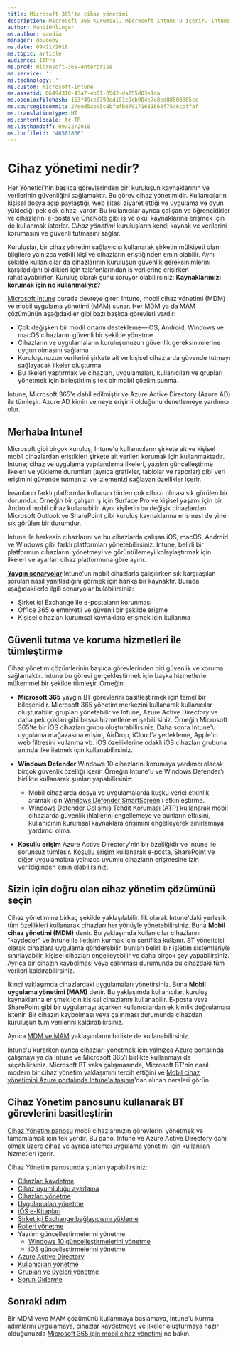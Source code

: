 ```yaml
---
title: Microsoft 365'te cihaz yönetimi
description: Microsoft 365 Kurumsal, Microsoft Intune'u içerir. Intune'un sık görülen senaryolarda kuruluşunuza nasıl mobil cihaz yönetimi ve mobil uygulama yönetimi sağladığını ve ortamınızda Microsoft 365 dağıtmak için Intune kullanmayı öğrenin.
author: MandiOhlinger
ms.author: mandia
manager: dougeby
ms.date: 09/21/2018
ms.topic: article
audience: ITPro
ms.prod: microsoft-365-enterprise
ms.service: ''
ms.technology: ''
ms.custom: microsoft-intune
ms.assetid: 0649d310-43a7-4b01-85d2-da255d03e1da
ms.openlocfilehash: 153f49ce0799ed181c9cb904c7c8ed88509805cc
ms.sourcegitcommit: 27eed5aba5c8bfafb079171081b68f75a6cbffaf
ms.translationtype: HT
ms.contentlocale: tr-TR
ms.lasthandoff: 09/22/2018
ms.locfileid: "46581836"
---
```

# <a name="what-is-device-management"></a>Cihaz yönetimi nedir? 

Her Yönetici'nin başlıca görevlerinden biri kuruluşun kaynaklarının ve verilerinin güvenliğini sağlamaktır. Bu görev cihaz yönetimidir. Kullanıcıların kişisel dosya açıp paylaştığı, web sitesi ziyaret ettiği ve uygulama ve oyun yüklediği pek çok cihazı vardır. Bu kullanıcılar ayrıca çalışan ve öğrencidirler ve cihazlarını e-posta ve OneNote gibi iş ve okul kaynaklarına erişmek için de kullanmak isterler. *Cihaz yönetimi* kuruluşların kendi kaynak ve verilerini korumasını ve güvenli tutmasını sağlar. 

Kuruluşlar, bir cihaz yönetim sağlayıcısı kullanarak şirketin mülkiyeti olan bilgilere yalnızca yetkili kişi ve cihazların eriştiğinden emin olabilir. Aynı şekilde kullanıcılar da cihazlarının kuruluşun güvenlik gereksinimlerini karşıladığını bildikleri için telefonlarından iş verilerine erişirken rahatlayabilirler. Kuruluş olarak şunu soruyor olabilirsiniz: **Kaynaklarımızı korumak için ne kullanmalıyız?**

[Microsoft Intune](https://docs.microsoft.com/intune/introduction-intune) burada devreye girer. Intune, mobil cihaz yönetimi (MDM) ve mobil uygulama yönetimi (MAM) sunar. Her MDM ya da MAM çözümünün aşağıdakiler gibi bazı başlıca görevleri vardır:

- Çok değişken bir modil ortamı destekleme&mdash;iOS, Android, Windows ve macOS cihazlarını güvenli bir şekilde yönetme
- Cihazların ve uygulamaların kuruluşunuzun güvenlik gereksinimlerine uygun olmasını sağlama
- Kuruluşunuzun verilerini şirkete ait ve kişisel cihazlarda güvende tutmayı sağlayacak ilkeler oluşturma
- Bu ilkeleri yaptırmak ve cihazları, uygulamaları, kullanıcıları ve grupları yönetmek için birleştirilmiş tek bir mobil çözüm sunma.

Intune, Microsoft 365'e dahil edilmiştir ve Azure Active Directory (Azure AD) ile tümleşir. Azure AD kimin ve neye erişimi olduğunu denetlemeye yardımcı olur.

## <a name="hello-intune"></a>Merhaba Intune!
Microsoft gibi birçok kuruluş, Intune'u kullanıcıların şirkete ait ve kişisel mobil cihazlardan eriştikleri şirkete ait verileri korumak için kullanmaktadır. Intune; cihaz ve uygulama yapılandırma ilkeleri, yazılım güncelleştirme ilkeleri ve yükleme durumları (ayrıca grafikler, tablolar ve raporlar) gibi veri erişimini güvende tutmanızı ve izlemenizi sağlayan özellikler içerir.

İnsanların farklı platformlar kullanan birden çok cihazı olması sık görülen bir durumdur. Örneğin bir çalışan iş için Surface Pro ve kişisel yaşamı için bir Android mobil cihaz kullanabilir. Aynı kişilerin bu değişik cihazlardan Microsoft Outlook ve SharePoint gibi kuruluş kaynaklarına erişmesi de yine sık görülen bir durumdur.

Intune ile herkesin cihazlarını ve bu cihazlarda çalışan iOS, macOS, Android ve Windows gibi farklı platformları yönetebilirsiniz. Intune, belirli bir platformun cihazlarını yönetmeyi ve görüntülemeyi kolaylaştırmak için ilkeleri ve ayarları cihaz platformuna göre ayırır.

**[Yaygın senaryolar](https://docs.microsoft.com/intune/common-scenarios)** Intune'un mobil cihazlarla çalışılırken sık karşılaşılan soruları nasıl yanıtladığını görmek için harika bir kaynaktır. Burada aşağıdakilerle ilgili senaryolar bulabilirsiniz:  
- Şirket içi Exchange ile e-postaların korunması
- Office 365'e emniyetli ve güvenli bir şekilde erişme
- Kişisel cihazları kurumsal kaynaklara erişmek için kullanma

## <a name="integration-with-secure-and-protect-services"></a>Güvenli tutma ve koruma hizmetleri ile tümleştirme
Cihaz yönetim çözümlerinin başlıca görevlerinden biri güvenlik ve koruma sağlamaktır. Intune bu görevi gerçekleştirmek için başka hizmetlerle mükemmel bir şekilde tümleşir. Örneğin:

- **Microsoft 365** yaygın BT görevlerini basitleştirmek için temel bir bileşenidir. Microsoft 365 yönetim merkezini kullanarak kullanıcılar oluşturabilir, grupları yönetebilir ve Intune, Azure Active Directory ve daha pek çokları gibi başka hizmetlere erişebilirsiniz. Örneğin Microsoft 365'te bir iOS cihazları grubu oluşturabilirsiniz. Daha sonra Intune'u uygulama mağazasına erişim, AirDrop, iCloud'a yedekleme, Apple'ın web filtresini kullanma vb. iOS özelliklerine odaklı iOS cihazları grubuna anında ilke iletmek için kullanabilirsiniz.

- **Windows Defender** Windows 10 cihazlarını korumaya yardımcı olacak birçok güvenlik özelliği içerir. Örneğin Intune'u ve Windows Defender'ı birlikte kullanarak şunları yapabilirsiniz: 

    - Mobil cihazlarda dosya ve uygulamalarda kuşku verici etkinlik aramak için [Windows Defender SmartScreen](https://docs.microsoft.com/intune/endpoint-protection-windows-10)'ı etkinleştirme. 
    - [Windows Defender Gelişmiş Tehdit Koruması (ATP)](https://docs.microsoft.com/intune/advanced-threat-protection) kullanarak mobil cihazlarda güvenlik ihlallerini engellemeye ve bunların etkisini, kullanıcının kurumsal kaynaklara erişimini engelleyerek sınırlamaya yardımcı olma.

- **Koşullu erişim** Azure Active Directory'nin bir özelliğidir ve Intune ile sorunsuz tümleşir. [Koşullu erişim](https://docs.microsoft.com/intune/conditional-access) kullanarak e-posta, SharePoint ve diğer uygulamalara yalnızca uyumlu cihazların erişmesine izin verildiğinden emin olabilirsiniz. 

## <a name="choose-the-device-management-solution-thats-right-for-you"></a>Sizin için doğru olan cihaz yönetim çözümünü seçin

Cihaz yönetimine birkaç şekilde yaklaşılabilir. İlk olarak Intune'daki yerleşik tüm özellikleri kullanarak cihazları her yönüyle yönetebilirsiniz. Buna **Mobil cihaz yönetimi (MDM)** denir. Bu yaklaşımda kullanıcılar cihazlarını "kaydeder" ve Intune ile iletişim kurmak için sertifika kullanır. BT yöneticisi olarak cihazlara uygulama gönderebilir, bunları belirli bir işletim sistemleriyle sınırlayabilir, kişisel cihazları engelleyebilir ve daha birçok şey yapabilirsiniz. Ayrıca bir cihazın kaybolması veya çalınması durumunda bu cihazdaki tüm verileri kaldırabilirsiniz. 

İkinci yaklaşımda cihazlardaki uygulamaları yönetirsiniz. Buna **Mobil uygulama yönetimi (MAM)** denir. Bu yaklaşımda kullanıcılar, kuruluş kaynaklarına erişmek için kişisel cihazlarını kullanabilir. E-posta veya SharePoint gibi bir uygulamayı açarken kullanıcılardan ek kimlik doğrulaması istenir. Bir cihazın kaybolması veya çalınması durumunda cihazdan kuruluşun tüm verilerini kaldırabilirsiniz. 

Ayrıca [MDM ve MAM](https://docs.microsoft.com/intune/byod-technology-decisions) yaklaşımlarını birlikte de kullanabilirsiniz.

Intune'u kurarken ayrıca cihazları yönetmek için yalnızca Azure portalında çalışmayı ya da Intune ve Microsoft 365'i birlikte kullanmayı da seçebilirsiniz. Microsoft BT vaka çalışmasında, Microsoft BT'nin nasıl modern bir cihaz yönetim yaklaşımını tercih ettiğini ve [Mobil cihaz yönetimini Azure portalında Intune'a taşıma](https://www.microsoft.com/itshowcase/Article/Content/1042/Migrating-mobile-device-management-to-Intune-in-the-Azure-portal)'dan alınan dersleri görün. 

## <a name="simplify-it-tasks-using-the-device-management-dashboard"></a>Cihaz Yönetim panosunu kullanarak BT görevlerini basitleştirin

[Cihaz Yönetim panosu](https://devicemanagement.portal.azure.com/) mobil cihazlarınızın görevlerini yönetmek ve tamamlamak için tek yerdir. Bu pano, Intune ve Azure Active Directory dahil olmak üzere cihaz ve ayrıca istemci uygulama yönetimi için kullanılan hizmetleri içerir. 

Cihaz Yönetim panosunda şunları yapabilirsiniz:

- [Cihazları kaydetme](https://docs.microsoft.com/intune/device-enrollment)
- [Cihaz uyumluluğu ayarlama](https://docs.microsoft.com/intune/device-compliance-get-started)
- [Cihazları yönetme](https://docs.microsoft.com/intune/device-management)
- [Uygulamaları yönetme](https://docs.microsoft.com/intune/app-management)  
- [iOS e-Kitapları](https://docs.microsoft.com/intune/vpp-ebooks-ios)  
- [Şirket içi Exchange bağlayıcısını yükleme](https://docs.microsoft.com/intune/exchange-connector-install)  
- [Rolleri yönetme](https://docs.microsoft.com/intune/role-based-access-control)  
- Yazılım güncelleştirmelerini yönetme
  - [Windows 10 güncelleştirmelerini yönetme](https://docs.microsoft.com/intune/windows-update-for-business-configure)  
  - [iOS güncelleştirmelerini yönetme](https://docs.microsoft.com/intune/software-updates-ios)  
- [Azure Active Directory](https://docs.microsoft.com/azure/active-directory)  
- [Kullanıcıları yönetme](https://docs.microsoft.com/azure/active-directory/fundamentals/add-users-azure-active-directory)
- [Grupları ve üyeleri yönetme](https://docs.microsoft.com/azure/active-directory/fundamentals/active-directory-manage-groups)
- [Sorun Giderme](https://docs.microsoft.com/intune/help-desk-operators)

## <a name="next-step"></a>Sonraki adım
Bir MDM veya MAM çözümünü kullanmaya başlamaya, Intune'u kurma adımlarını uygulamaya, cihazlar kaydetmeye ve ilkeler oluşturmaya hazır olduğunuzda [Microsoft 365 için mobil cihaz yönetimi](https://docs.microsoft.com/microsoft-365/enterprise/mobility-infrastructure)'ne bakın. 
